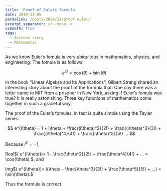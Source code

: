 ```yaml
---
title: 'Proof of Eulers formula'
date: 2019-11-05
permalink: /posts/2020/11/proof-euler/
excerpt_separator: <!--more-->
usemath: true
tags:
  - Science story
  - Mathematic
---
```


As we know Euler’s fomula is very ubiquitous in mathematics, physics, and engineering. The fomula is as follows:

$$e^{i\theta}=\cos(\theta)+i\sin(\theta)$$

In the book “Linear Algebra and Its Applications”, Gilbert Strang shared an interesting story about the proof of the formula that: One day there was a letter came to MIT from a prisoner in New York, asking if Euler’s fomula was true? It is really astonishing. Three key functions of mathematics come together in such a graceful way.

<!--more-->

The proof of the Euler’s fomulas, in fact is quite simple using the Tayler series.

$$ e^{i\theta} = 1 + i\theta + \frac{(i\theta)^2}{2!} + \frac{(i\theta)^3}{3!} + \frac{(i\theta)^4}{4!} + \frac{(i\theta)^5}{5!} ... $$ 

Because $i^2=-1$, 

Real$( e^{i\theta})= 1 - \frac{\theta^2}{2!} + \frac{\theta^4}{4!} + ... = \cos(\theta)   $, and 

Img$( e^{i\theta})=  i(\theta - \frac{\theta^3}{3!} + \frac{\theta^5}{5!} + ...) = i\sin(\theta).$

Thus the formula is correct. 

